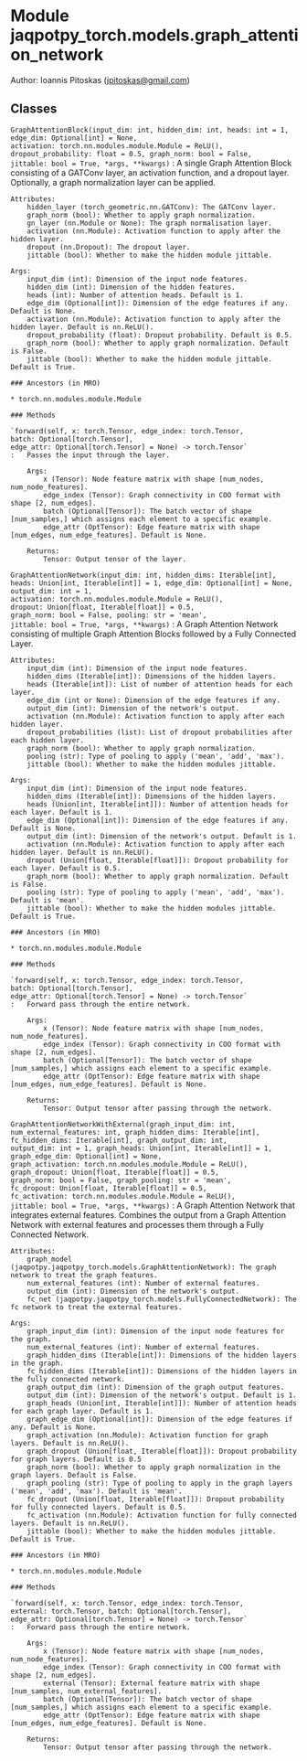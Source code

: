 Module jaqpotpy_torch.models.graph_attention_network
====================================================
Author: Ioannis Pitoskas (jpitoskas@gmail.com)

Classes
-------

`GraphAttentionBlock(input_dim: int, hidden_dim: int, heads: int = 1, edge_dim: Optional[int] = None, activation: torch.nn.modules.module.Module = ReLU(), dropout_probability: float = 0.5, graph_norm: bool = False, jittable: bool = True, *args, **kwargs)`
:   A single Graph Attention Block consisting of a GATConv layer, an activation function,
    and a dropout layer. Optionally, a graph normalization layer can be applied.
    
    Attributes:
        hidden_layer (torch_geometric.nn.GATConv): The GATConv layer.
        graph_norm (bool): Whether to apply graph normalization.
        gn_layer (nn.Module or None): The graph normalisation layer.
        activation (nn.Module): Activation function to apply after the hidden layer.
        dropout (nn.Dropout): The dropout layer.
        jittable (bool): Whether to make the hidden module jittable.
    
    Args:
        input_dim (int): Dimension of the input node features.
        hidden_dim (int): Dimension of the hidden features.
        heads (int): Number of attention heads. Default is 1.
        edge_dim (Optional[int]): Dimension of the edge features if any. Default is None.
        activation (nn.Module): Activation function to apply after the hidden layer. Default is nn.ReLU().
        dropout_probability (float): Dropout probability. Default is 0.5.
        graph_norm (bool): Whether to apply graph normalization. Default is False.
        jittable (bool): Whether to make the hidden module jittable. Default is True.

    ### Ancestors (in MRO)

    * torch.nn.modules.module.Module

    ### Methods

    `forward(self, x: torch.Tensor, edge_index: torch.Tensor, batch: Optional[torch.Tensor], edge_attr: Optional[torch.Tensor] = None) ‑> torch.Tensor`
    :   Passes the input through the layer.
        
        Args:
            x (Tensor): Node feature matrix with shape [num_nodes, num_node_features].
            edge_index (Tensor): Graph connectivity in COO format with shape [2, num_edges].
            batch (Optional[Tensor]): The batch vector of shape [num_samples,] which assigns each element to a specific example.
            edge_attr (OptTensor): Edge feature matrix with shape [num_edges, num_edge_features]. Default is None.
        
        Returns:
            Tensor: Output tensor of the layer.

`GraphAttentionNetwork(input_dim: int, hidden_dims: Iterable[int], heads: Union[int, Iterable[int]] = 1, edge_dim: Optional[int] = None, output_dim: int = 1, activation: torch.nn.modules.module.Module = ReLU(), dropout: Union[float, Iterable[float]] = 0.5, graph_norm: bool = False, pooling: str = 'mean', jittable: bool = True, *args, **kwargs)`
:   A Graph Attention Network consisting of multiple Graph Attention Blocks followed by a Fully Connected Layer.
    
    Attributes:
        input_dim (int): Dimension of the input node features.
        hidden_dims (Iterable[int]): Dimensions of the hidden layers.
        heads (Iterable[int]): List of number of attention heads for each layer.
        edge_dim (int or None): Dimension of the edge features if any.
        output_dim (int): Dimension of the network's output.
        activation (nn.Module): Activation function to apply after each hidden layer.
        dropout_probabilities (list): List of dropout probabilities after each hidden layer.
        graph_norm (bool): Whether to apply graph normalization.
        pooling (str): Type of pooling to apply ('mean', 'add', 'max').
        jittable (bool): Whether to make the hidden modules jittable.
    
    Args:
        input_dim (int): Dimension of the input node features.
        hidden_dims (Iterable[int]): Dimensions of the hidden layers.
        heads (Union[int, Iterable[int]]): Number of attention heads for each layer. Default is 1.
        edge_dim (Optional[int]): Dimension of the edge features if any. Default is None.
        output_dim (int): Dimension of the network's output. Default is 1.
        activation (nn.Module): Activation function to apply after each hidden layer. Default is nn.ReLU().
        dropout (Union[float, Iterable[float]]): Dropout probability for each layer. Default is 0.5.
        graph_norm (bool): Whether to apply graph normalization. Default is False.
        pooling (str): Type of pooling to apply ('mean', 'add', 'max'). Default is 'mean'.
        jittable (bool): Whether to make the hidden modules jittable. Default is True.

    ### Ancestors (in MRO)

    * torch.nn.modules.module.Module

    ### Methods

    `forward(self, x: torch.Tensor, edge_index: torch.Tensor, batch: Optional[torch.Tensor], edge_attr: Optional[torch.Tensor] = None) ‑> torch.Tensor`
    :   Forward pass through the entire network.
        
        Args:
            x (Tensor): Node feature matrix with shape [num_nodes, num_node_features].
            edge_index (Tensor): Graph connectivity in COO format with shape [2, num_edges].
            batch (Optional[Tensor]): The batch vector of shape [num_samples,] which assigns each element to a specific example.
            edge_attr (OptTensor): Edge feature matrix with shape [num_edges, num_edge_features]. Default is None.
        
        Returns:
            Tensor: Output tensor after passing through the network.

`GraphAttentionNetworkWithExternal(graph_input_dim: int, num_external_features: int, graph_hidden_dims: Iterable[int], fc_hidden_dims: Iterable[int], graph_output_dim: int, output_dim: int = 1, graph_heads: Union[int, Iterable[int]] = 1, graph_edge_dim: Optional[int] = None, graph_activation: torch.nn.modules.module.Module = ReLU(), graph_dropout: Union[float, Iterable[float]] = 0.5, graph_norm: bool = False, graph_pooling: str = 'mean', fc_dropout: Union[float, Iterable[float]] = 0.5, fc_activation: torch.nn.modules.module.Module = ReLU(), jittable: bool = True, *args, **kwargs)`
:   A Graph Attention Network that integrates external features.
    Combines the output from a Graph Attention Network with external features
    and processes them through a Fully Connected Network.
    
    Attributes:
        graph_model (jaqpotpy.jaqpotpy_torch.models.GraphAttentionNetwork): The graph network to treat the graph features.
        num_external_features (int): Number of external features.
        output_dim (int): Dimension of the network's output.
        fc_net (jaqpotpy.jaqpotpy_torch.models.FullyConnectedNetwork): The fc network to treat the external features.
    
    Args:
        graph_input_dim (int): Dimension of the input node features for the graph.
        num_external_features (int): Number of external features.
        graph_hidden_dims (Iterable[int]): Dimensions of the hidden layers in the graph.
        fc_hidden_dims (Iterable[int]): Dimensions of the hidden layers in the fully connected network.
        graph_output_dim (int): Dimension of the graph output features.
        output_dim (int): Dimension of the network's output. Default is 1.
        graph_heads (Union[int, Iterable[int]]): Number of attention heads for each graph layer. Default is 1.
        graph_edge_dim (Optional[int]): Dimension of the edge features if any. Default is None.
        graph_activation (nn.Module): Activation function for graph layers. Default is nn.ReLU().
        graph_dropout (Union[float, Iterable[float]]): Dropout probability for graph layers. Default is 0.5
        graph_norm (bool): Whether to apply graph normalization in the graph layers. Default is False.
        graph_pooling (str): Type of pooling to apply in the graph layers ('mean', 'add', 'max'). Default is 'mean'.
        fc_dropout (Union[float, Iterable[float]]): Dropout probability for fully connected layers. Default is 0.5.
        fc_activation (nn.Module): Activation function for fully connected layers. Default is nn.ReLU().
        jittable (bool): Whether to make the hidden modules jittable. Default is True.

    ### Ancestors (in MRO)

    * torch.nn.modules.module.Module

    ### Methods

    `forward(self, x: torch.Tensor, edge_index: torch.Tensor, external: torch.Tensor, batch: Optional[torch.Tensor], edge_attr: Optional[torch.Tensor] = None) ‑> torch.Tensor`
    :   Forward pass through the entire network.
        
        Args:
            x (Tensor): Node feature matrix with shape [num_nodes, num_node_features].
            edge_index (Tensor): Graph connectivity in COO format with shape [2, num_edges].
            external (Tensor): External feature matrix with shape [num_samples, num_external_features].
            batch (Optional[Tensor]): The batch vector of shape [num_samples,] which assigns each element to a specific example.
            edge_attr (OptTensor): Edge feature matrix with shape [num_edges, num_edge_features]. Default is None.
        
        Returns:
            Tensor: Output tensor after passing through the network.
